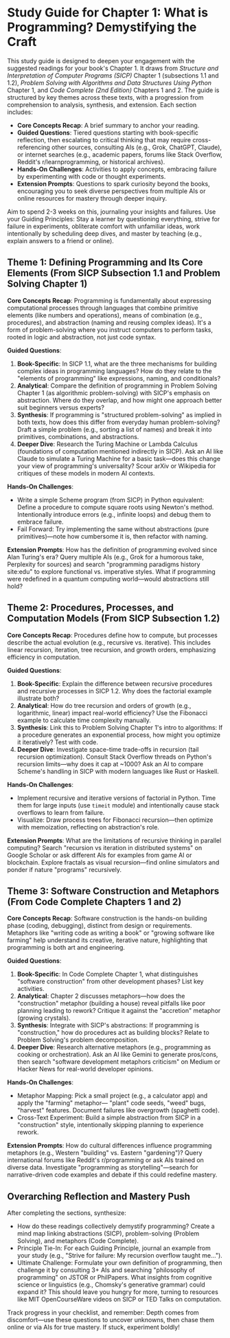 # Study Guide for Chapter 1: What is Programming? Demystifying the Craft

This study guide is designed to deepen your engagement with the suggested readings for your book's Chapter 1. It draws from *Structure and Interpretation of Computer Programs (SICP)* Chapter 1 (subsections 1.1 and 1.2), *Problem Solving with Algorithms and Data Structures Using Python* Chapter 1, and *Code Complete (2nd Edition)* Chapters 1 and 2. The guide is structured by key themes across these texts, with a progression from comprehension to analysis, synthesis, and extension. Each section includes:

- **Core Concepts Recap**: A brief summary to anchor your reading.
- **Guided Questions**: Tiered questions starting with book-specific reflection, then escalating to critical thinking that may require cross-referencing other sources, consulting AIs (e.g., Grok, ChatGPT, Claude), or internet searches (e.g., academic papers, forums like Stack Overflow, Reddit's r/learnprogramming, or historical archives).
- **Hands-On Challenges**: Activities to apply concepts, embracing failure by experimenting with code or thought experiments.
- **Extension Prompts**: Questions to spark curiosity beyond the books, encouraging you to seek diverse perspectives from multiple AIs or online resources for mastery through deeper inquiry.

Aim to spend 2-3 weeks on this, journaling your insights and failures. Use your Guiding Principles: Stay a learner by questioning everything, strive for failure in experiments, obliterate comfort with unfamiliar ideas, work intentionally by scheduling deep dives, and master by teaching (e.g., explain answers to a friend or online).

## Theme 1: Defining Programming and Its Core Elements (From SICP Subsection 1.1 and Problem Solving Chapter 1)

**Core Concepts Recap**: Programming is fundamentally about expressing computational processes through languages that combine primitive elements (like numbers and operations), means of combination (e.g., procedures), and abstraction (naming and reusing complex ideas). It's a form of problem-solving where you instruct computers to perform tasks, rooted in logic and abstraction, not just code syntax.

**Guided Questions**:
1. **Book-Specific**: In SICP 1.1, what are the three mechanisms for building complex ideas in programming languages? How do they relate to the "elements of programming" like expressions, naming, and conditionals?
2. **Analytical**: Compare the definition of programming in Problem Solving Chapter 1 (as algorithmic problem-solving) with SICP's emphasis on abstraction. Where do they overlap, and how might one approach better suit beginners versus experts?
3. **Synthesis**: If programming is "structured problem-solving" as implied in both texts, how does this differ from everyday human problem-solving? Draft a simple problem (e.g., sorting a list of names) and break it into primitives, combinations, and abstractions.
4. **Deeper Dive**: Research the Turing Machine or Lambda Calculus (foundations of computation mentioned indirectly in SICP). Ask an AI like Claude to simulate a Turing Machine for a basic task—does this change your view of programming's universality? Scour arXiv or Wikipedia for critiques of these models in modern AI contexts.

**Hands-On Challenges**:
- Write a simple Scheme program (from SICP) in Python equivalent: Define a procedure to compute square roots using Newton's method. Intentionally introduce errors (e.g., infinite loops) and debug them to embrace failure.
- Fail Forward: Try implementing the same without abstractions (pure primitives)—note how cumbersome it is, then refactor with naming.

**Extension Prompts**: How has the definition of programming evolved since Alan Turing's era? Query multiple AIs (e.g., Grok for a humorous take, Perplexity for sources) and search "programming paradigms history site:edu" to explore functional vs. imperative styles. What if programming were redefined in a quantum computing world—would abstractions still hold?

## Theme 2: Procedures, Processes, and Computation Models (From SICP Subsection 1.2)

**Core Concepts Recap**: Procedures define how to compute, but processes describe the actual evolution (e.g., recursive vs. iterative). This includes linear recursion, iteration, tree recursion, and growth orders, emphasizing efficiency in computation.

**Guided Questions**:
1. **Book-Specific**: Explain the difference between recursive procedures and recursive processes in SICP 1.2. Why does the factorial example illustrate both?
2. **Analytical**: How do tree recursion and orders of growth (e.g., logarithmic, linear) impact real-world efficiency? Use the Fibonacci example to calculate time complexity manually.
3. **Synthesis**: Link this to Problem Solving Chapter 1's intro to algorithms: If a procedure generates an exponential process, how might you optimize it iteratively? Test with code.
4. **Deeper Dive**: Investigate space-time trade-offs in recursion (tail recursion optimization). Consult Stack Overflow threads on Python's recursion limits—why does it cap at ~1000? Ask an AI to compare Scheme's handling in SICP with modern languages like Rust or Haskell.

**Hands-On Challenges**:
- Implement recursive and iterative versions of factorial in Python. Time them for large inputs (use `timeit` module) and intentionally cause stack overflows to learn from failure.
- Visualize: Draw process trees for Fibonacci recursion—then optimize with memoization, reflecting on abstraction's role.

**Extension Prompts**: What are the limitations of recursive thinking in parallel computing? Search "recursion vs iteration in distributed systems" on Google Scholar or ask different AIs for examples from game AI or blockchain. Explore fractals as visual recursion—find online simulators and ponder if nature "programs" recursively.

## Theme 3: Software Construction and Metaphors (From Code Complete Chapters 1 and 2)

**Core Concepts Recap**: Software construction is the hands-on building phase (coding, debugging), distinct from design or requirements. Metaphors like "writing code as writing a book" or "growing software like farming" help understand its creative, iterative nature, highlighting that programming is both art and engineering.

**Guided Questions**:
1. **Book-Specific**: In Code Complete Chapter 1, what distinguishes "software construction" from other development phases? List key activities.
2. **Analytical**: Chapter 2 discusses metaphors—how does the "construction" metaphor (building a house) reveal pitfalls like poor planning leading to rework? Critique it against the "accretion" metaphor (growing crystals).
3. **Synthesis**: Integrate with SICP's abstractions: If programming is "construction," how do procedures act as building blocks? Relate to Problem Solving's problem decomposition.
4. **Deeper Dive**: Research alternative metaphors (e.g., programming as cooking or orchestration). Ask an AI like Gemini to generate pros/cons, then search "software development metaphors criticism" on Medium or Hacker News for real-world developer opinions.

**Hands-On Challenges**:
- Metaphor Mapping: Pick a small project (e.g., a calculator app) and apply the "farming" metaphor— "plant" code seeds, "weed" bugs, "harvest" features. Document failures like overgrowth (spaghetti code).
- Cross-Text Experiment: Build a simple abstraction from SICP in a "construction" style, intentionally skipping planning to experience rework.

**Extension Prompts**: How do cultural differences influence programming metaphors (e.g., Western "building" vs. Eastern "gardening")? Query international forums like Reddit's r/programming or ask AIs trained on diverse data. Investigate "programming as storytelling"—search for narrative-driven code examples and debate if this could redefine mastery.

## Overarching Reflection and Mastery Push

After completing the sections, synthesize:
- How do these readings collectively demystify programming? Create a mind map linking abstractions (SICP), problem-solving (Problem Solving), and metaphors (Code Complete).
- Principle Tie-In: For each Guiding Principle, journal an example from your study (e.g., "Strive for failure: My recursion overflow taught me...").
- Ultimate Challenge: Formulate your own definition of programming, then challenge it by consulting 3+ AIs and searching "philosophy of programming" on JSTOR or PhilPapers. What insights from cognitive science or linguistics (e.g., Chomsky's generative grammar) could expand it? This should leave you hungry for more, turning to resources like MIT OpenCourseWare videos on SICP or TED Talks on computation.

Track progress in your checklist, and remember: Depth comes from discomfort—use these questions to uncover unknowns, then chase them online or via AIs for true mastery. If stuck, experiment boldly!